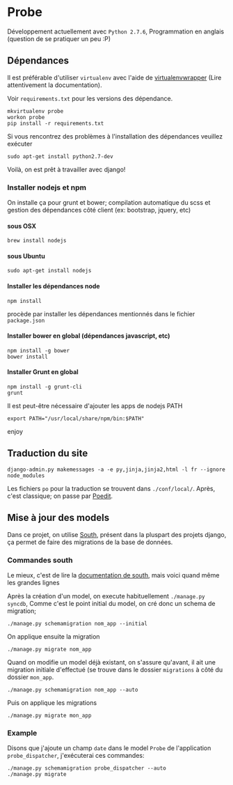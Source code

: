 # Probe

Développement actuellement avec `Python 2.7.6`, Programmation en anglais (question de se pratiquer un peu :P)

## Dépendances

Il est préférable d'utiliser `virtualenv` avec l'aide de [virtualenvwrapper](http://virtualenvwrapper.readthedocs.org/en/latest/) (Lire attentivement la documentation).

Voir `requirements.txt` pour les versions des dépendance.

    mkvirtualenv probe
    workon probe
    pip install -r requirements.txt

Si vous rencontrez des problèmes à l'installation des dépendances veuillez exécuter

    sudo apt-get install python2.7-dev

Voilà, on est prêt à travailler avec django!

### Installer nodejs et npm

On installe ça pour grunt et bower; compilation automatique du scss et gestion des dépendances côté client (ex: bootstrap, jquery, etc)

#### sous OSX

    brew install nodejs

#### sous Ubuntu

    sudo apt-get install nodejs

#### Installer les dépendances node

    npm install

procède par installer les dépendances mentionnés dans le fichier `package.json`

#### Installer bower en global (dépendances javascript, etc)

    npm install -g bower
    bower install

#### Installer Grunt en global

    npm install -g grunt-cli
    grunt

Il est peut-être nécessaire d'ajouter les apps de nodejs PATH

    export PATH="/usr/local/share/npm/bin:$PATH"

enjoy

## Traduction du site

    django-admin.py makemessages -a -e py,jinja,jinja2,html -l fr --ignore node_modules

Les fichiers `po` pour la traduction se trouvent dans `./conf/local/`. Après, c'est classique; on passe par [Poedit](http://poedit.net/).

## Mise à jour des models

Dans ce projet, on utilise [South](http://south.aeracode.org/), présent dans la pluspart des projets django, ça permet de faire des migrations de la base de données.

### Commandes south

Le mieux, c'est de lire la [documentation de south](http://south.readthedocs.org/en/latest/tutorial/index.html), mais voici quand même les grandes lignes

Après la création d'un model, on execute habituellement `./manage.py syncdb`, Comme c'est le point initial du model, on cré donc un schema de migration;

    ./manage.py schemamigration nom_app --initial

On applique ensuite la migration

    ./manage.py migrate nom_app

Quand on modifie un model déjà existant, on s'assure qu'avant, il ait une migration initiale d'effectué (se trouve dans le dossier `migrations` à côté du dossier `mon_app`.

    ./manage.py schemamigration nom_app --auto

Puis on applique les migrations

    ./manage.py migrate mon_app

### Example

Disons que j'ajoute un champ `date` dans le model `Probe` de l'application `probe_dispatcher`, j'exécuterai ces commandes:

    ./manage.py schemamigration probe_dispatcher --auto
    ./manage.py migrate